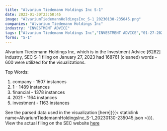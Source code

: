 ```yaml
---
title: "Alvarium Tiedemann Holdings Inc S-1"
date: 2023-01-30T23:50:45
image: "AlvariumTiedemannHoldingsInc_S-1_20230130-235045.png"
companies: "Alvarium Tiedemann Holdings Inc"
industry: "INVESTMENT ADVICE"
tags: ["Alvarium Tiedemann Holdings Inc","INVESTMENT ADVICE","01-27-2023","S-1"]
forms: "S-1"
---
```

Alvarium Tiedemann Holdings Inc, which is in the Investment Advice [6282] industry, SEC S-1 filing on January 27, 2023 had 168761 (cleaned) words - 600 were utilized for the visualizations.

Top Words:
1. company - 1507 instances
2. 1 - 1489 instances
3. financial - 1378 instances
4. 2021 - 1164 instances
5. investment - 1163 instances


See the parsed data used in the visualization [here]({{< staticlink name=AlvariumTiedemannHoldingsInc_S-1_20230130-235045.json >}}).  
View the actual filing on the SEC website [here](https://www.sec.gov/Archives/edgar/data/1838615/0001193125-23-017724.txt)